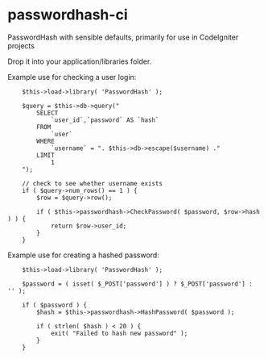 passwordhash-ci
===============

PasswordHash with sensible defaults, primarily for use in CodeIgniter projects

Drop it into your application/libraries folder.

Example use for checking a user login:

        $this->load->library( 'PasswordHash' );

		$query = $this->db->query("
			SELECT
				`user_id`,`password` AS `hash`
			FROM
				`user`
			WHERE	
				`username` = ". $this->db->escape($username) ."
			LIMIT
				1
		");
		
        // check to see whether username exists
        if ( $query->num_rows() == 1 ) {
			$row = $query->row();

            if ( $this->passwordhash->CheckPassword( $password, $row->hash ) ) {
                return $row->user_id;
            }
        }


Example use for creating a hashed password:

        $this->load->library( 'PasswordHash' );

        $password = ( isset( $_POST['password'] ) ? $_POST['password'] : '' );

        if ( $password ) {
            $hash = $this->passwordhash->HashPassword( $password );

            if ( strlen( $hash ) < 20 ) {
                exit( "Failed to hash new password" );
            }
        }

